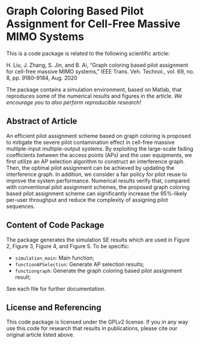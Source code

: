 # Graph Coloring Based Pilot Assignment for Cell-Free Massive MIMO Systems

This is a code package is related to the following scientific article:


H. Liu, J. Zhang, S. Jin, and B. Ai, “Graph coloring based pilot assignment for cell-free massive MIMO systems,” IEEE Trans. Veh. Technol., vol. 69, no. 8, pp. 9180–9184, Aug. 2020

The package contains a simulation environment, based on Matlab, that reproduces some of the numerical results and figures in the article. *We encourage you to also perform reproducible research!*


## Abstract of Article

An efficient pilot assignment scheme based on graph coloring is proposed to mitigate the severe pilot contamination effect in cell-free massive multiple-input multiple-output systems. By exploiting the large-scale fading coefficients between the access points (APs) and the user equipments, we first utilize an AP selection algorithm to construct an interference graph. Then, the optimal pilot assignment can be achieved by updating the interference graph. In addition, we consider a fair policy for pilot reuse to improve the system performance. Numerical results verify that, compared with conventional pilot assignment schemes, the proposed graph coloring based pilot assignment scheme can significantly increase the 95%-likely per-user throughput and reduce the complexity of assigning pilot sequences.

## Content of Code Package

The package generates the simulation SE results which are used in Figure 2, Figure 3, Figure 4, and Figure 5. To be specific:

- `simulation_main`: Main function;
- `functionAPSelection`: Generate AP selection results;
- `functiongraph`: Generate the graph coloring based pilot assignment result;

See each file for further documentation.


## License and Referencing

This code package is licensed under the GPLv2 license. If you in any way use this code for research that results in publications, please cite our original article listed above.

